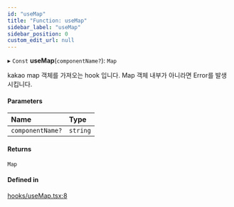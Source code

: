 ```yaml
---
id: "useMap"
title: "Function: useMap"
sidebar_label: "useMap"
sidebar_position: 0
custom_edit_url: null
---
```


▸ `Const` **useMap**(`componentName?`): `Map`

kakao map 객체를 가져오는 hook 입니다.
Map 객체 내부가 아니라면 Error를 발생 시킵니다.

#### Parameters

| Name             | Type     |
| :--------------- | :------- |
| `componentName?` | `string` |

#### Returns

`Map`

#### Defined in

[hooks/useMap.tsx:8](https://github.com/JaeSeoKim/react-kakao-maps/blob/c2e6108/src/hooks/useMap.tsx#L8)
